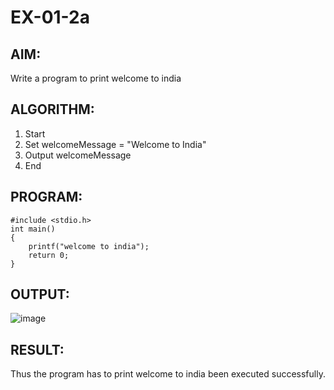 # EX-01-2a
## AIM:
Write a program to print welcome to india
## ALGORITHM:
1. Start
2. Set welcomeMessage = "Welcome to India"
3. Output welcomeMessage
4. End
## PROGRAM:
```
#include <stdio.h>
int main()
{
    printf("welcome to india");
    return 0;
}
```
## OUTPUT:
![image](https://github.com/Yogabharathi3/1/assets/118899387/1ac0ca13-b564-48d3-8874-fbbb6d38e137)

## RESULT:
Thus the program  has to print welcome to india been executed successfully.
